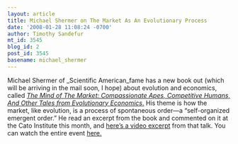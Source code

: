 ```yaml
---
layout: article
title: Michael Shermer on The Market As An Evolutionary Process
date: '2008-01-28 11:08:24 -0700'
author: Timothy Sandefur
mt_id: 3545
blog_id: 2
post_id: 3545
basename: michael_shermer
---
```

Michael Shermer of _Scientific American_fame has a new book out (which will be arriving in the mail soon, I hope) about evolution and economics, called [_The Mind of The Market: Compassionate Apes, Competitive Humans, And Other Tales from Evolutionary Economics_.](http://www.amazon.com/Mind-Market-Compassionate-Competitive-Evolutionary/dp/0805078320/ref=pd_bbs_sr_1?ie=UTF8&amp;s=books&amp;qid=1201539993&amp;sr=8-1) His theme is how the market, like evolution, is a process of spontaneous order—a “self-organized emergent order.” He read an excerpt from the book and commented on it at the Cato Institute this month, and [here’s a video excerpt](http://www.tomgpalmer.com/archives/042398.php) from that talk. You can watch the entire event [here.](http://www.cato.org/event.php?eventid=4297)
